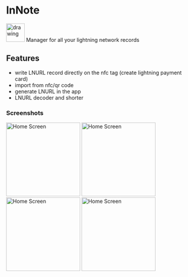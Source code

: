 # lnNote

<img src="dist/logo.svg" alt="drawing" width="50"/>
Manager for all your lightning network records

## Features

- write LNURL record directly on the nfc tag (create lightning payment card)
- import from nfc/qr code
- generate LNURL in the app
- LNURL decoder and shorter

### Screenshots

<div>
<img src="dist/assets/homeScreen.jpg" alt="Home Screen" width="200"/>
<img src="dist/assets/newScreen.jpg" alt="Home Screen" width="200"/>
<img src="dist/assets/shortScreen.jpg" alt="Home Screen" width="200"/>
<img src="dist/assets/writeScreen.jpg" alt="Home Screen" width="200"/>
</div>

